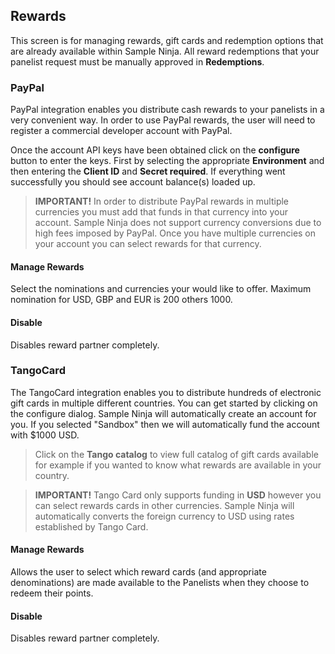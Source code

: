 ## Rewards

This screen is for managing rewards, gift cards and redemption options that are already available within Sample Ninja. All reward redemptions that your panelist request must be manually approved in **Redemptions**.

### PayPal

PayPal integration enables you distribute cash rewards to your panelists in a very convenient way. In order to use PayPal rewards, the user will need to register a commercial developer account with PayPal.

Once the account API keys have been obtained click on the **configure** button to enter the keys. First by selecting the appropriate **Environment** and then entering the **Client ID** and **Secret required**. If everything went successfully you should see account balance(s) loaded up.

> **IMPORTANT!** In order to distribute PayPal rewards in multiple currencies you must add that funds in that currency into your account. Sample Ninja does not support currency conversions due to high fees imposed by PayPal. Once you have multiple currencies on your account you can select rewards for that currency.

#### Manage Rewards

Select the nominations and currencies your would like to offer. Maximum nomination for USD, GBP and EUR is 200 others 1000.

#### Disable

Disables reward partner completely.

### TangoCard

The TangoCard integration enables you to distribute hundreds of electronic gift cards in multiple different countries. You can get started by clicking on the configure dialog. Sample Ninja will automatically create an account for you. If you selected "Sandbox" then we will automatically fund the account with $1000 USD.

> Click on the **Tango catalog** to view full catalog of gift cards available for example if you wanted to know what rewards are available in your country.
 
> **IMPORTANT!** Tango Card only supports funding in **USD** however you can select rewards cards in other currencies. Sample Ninja will automatically converts the foreign currency to USD using rates established by Tango Card.

#### Manage Rewards

Allows the user to select which reward cards (and appropriate denominations) are made available to the Panelists when they choose to redeem their points.

#### Disable

Disables reward partner completely.

